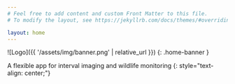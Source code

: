 ```yaml
---
# Feel free to add content and custom Front Matter to this file.
# To modify the layout, see https://jekyllrb.com/docs/themes/#overriding-theme-defaults

layout: home
---
```


![Logo]({{ '/assets/img/banner.png' | relative_url  }})
{: .home-banner }

A flexible app for interval imaging and wildlife monitoring
{: style="text-align: center;"}